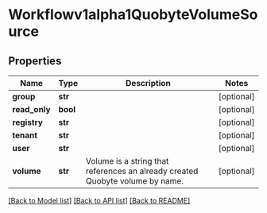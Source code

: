 # Workflowv1alpha1QuobyteVolumeSource

## Properties
Name | Type | Description | Notes
------------ | ------------- | ------------- | -------------
**group** | **str** |  | [optional] 
**read_only** | **bool** |  | [optional] 
**registry** | **str** |  | [optional] 
**tenant** | **str** |  | [optional] 
**user** | **str** |  | [optional] 
**volume** | **str** | Volume is a string that references an already created Quobyte volume by name. | [optional] 

[[Back to Model list]](../README.md#documentation-for-models) [[Back to API list]](../README.md#documentation-for-api-endpoints) [[Back to README]](../README.md)


